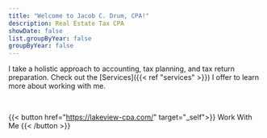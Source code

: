 ```yaml
---
title: "Welcome to Jacob C. Drum, CPA!"
description: Real Estate Tax CPA
showDate: false
list.groupByYear: false
groupByYear: false
---
```



I take a holistic approach to accounting, tax planning, and tax return preparation. Check out the [Services]({{< ref "services" >}}) I offer to learn more about working with me.

<br>

{{< button href="https://lakeview-cpa.com/" target="_self">}}
Work With Me
{{< /button >}}

